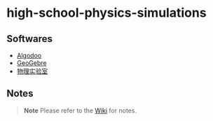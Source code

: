 # high-school-physics-simulations

## Softwares

- [Algodoo](https://www.algodoo.com/)
- [GeoGebre](https://www.geogebra.org/download)
- [物理实验室](https://turtlesim.com/products/physics-lab/index-cn.html)

## Notes

> **Note**
> Please refer to the [Wiki](https://github.com/eddiehe99/high-school-physics-simulations/wiki) for notes.
